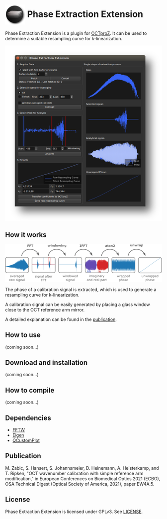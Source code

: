  # <img style="vertical-align:middle" img src="images/octproz_icon.png" width="64"> Phase Extraction Extension

Phase Extraction Extension is a plugin for [OCTproZ](https://github.com/spectralcode/OCTproZ). It can be used to determine a suitable resampling curve for k-linearization. 

<p align="center">
  <img src="images/phase_extractionextension_ubuntu_screenshot.png" width="640">
</p>


How it works
----------

<p align="center">
  <img src="images/phase_extraction_processing.png" >
</p>

The phase of a calibration signal is extracted, which is used to generate a resampling curve for k-linearization.

A calibration signal can be easily generated by placing a glass window close to the OCT reference arm mirror.

A detailed explanation can be found in the [publication](https://www.osapublishing.org/abstract.cfm?uri=ECBO-2021-EW4A.5). 


How to use
----------
(coming soon...)


Download and installation
----------
(coming soon...)


How to compile
----------
(coming soon...)


Dependencies
----------
- [FFTW](http://www.fftw.org/)
- [Eigen](http://eigen.tuxfamily.org/)
- [QCustomPlot](https://www.qcustomplot.com/)


Publication
----------
M. Zabic, S. Hansert, S. Johannsmeier, D. Heinemann, A. Heisterkamp, and T. Ripken, "OCT wavenumber calibration with simple reference arm modification," in European Conferences on Biomedical Optics 2021 (ECBO), OSA Technical Digest (Optical Society of America, 2021), paper EW4A.5. 


License
----------
Phase Extraction Extension is licensed under GPLv3. See [LICENSE](LICENSE).
